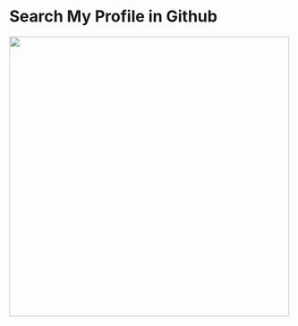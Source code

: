 # Search My Profile in Github

<div>
<img src="https://github.com/SSong-develop/SampleGithubSearch/blob/SSong-develop/%EC%98%A4%ED%94%84%EB%9D%BC%EC%9D%B8-%EC%BA%90%EC%8B%B1.gif" width = "500" height="500"/>
</div>
